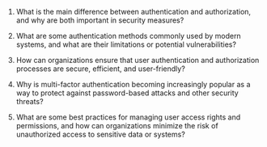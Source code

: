 

1. What is the main difference between authentication and authorization, and why are both important in security measures?

2. What are some authentication methods commonly used by modern systems, and what are their limitations or potential vulnerabilities?

3. How can organizations ensure that user authentication and authorization processes are secure, efficient, and user-friendly?

4. Why is multi-factor authentication becoming increasingly popular as a way to protect against password-based attacks and other security threats?

5. What are some best practices for managing user access rights and permissions, and how can organizations minimize the risk of unauthorized access to sensitive data or systems?
